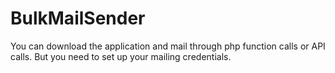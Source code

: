 # BulkMailSender
You can download the application and mail through php function calls or API calls. But you need to set up your mailing  credentials.

